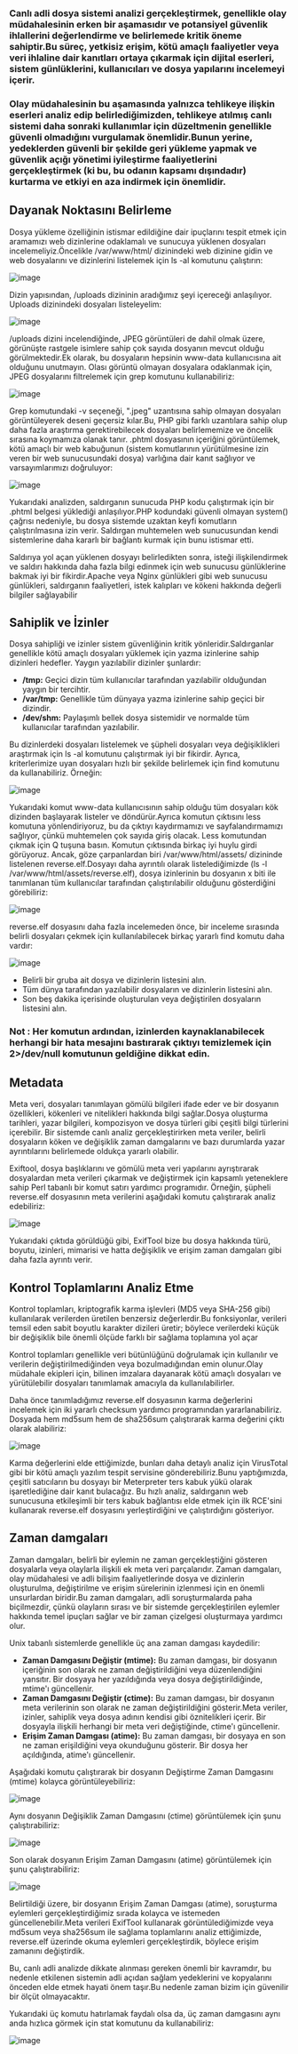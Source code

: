 ### Canlı adli dosya sistemi analizi gerçekleştirmek, genellikle olay müdahalesinin erken bir aşamasıdır ve potansiyel güvenlik ihlallerini değerlendirme ve belirlemede kritik öneme sahiptir.Bu süreç, yetkisiz erişim, kötü amaçlı faaliyetler veya veri ihlaline dair kanıtları ortaya çıkarmak için dijital eserleri, sistem günlüklerini, kullanıcıları ve dosya yapılarını incelemeyi içerir.

### Olay müdahalesinin bu aşamasında yalnızca tehlikeye ilişkin eserleri analiz edip belirlediğimizden, tehlikeye atılmış canlı sistemi daha sonraki kullanımlar için düzeltmenin genellikle güvenli olmadığını vurgulamak önemlidir.Bunun yerine, yedeklerden güvenli bir şekilde geri yükleme yapmak ve güvenlik açığı yönetimi iyileştirme faaliyetlerini gerçekleştirmek (ki bu, bu odanın kapsamı dışındadır) kurtarma ve etkiyi en aza indirmek için önemlidir.


## Dayanak Noktasını Belirleme
Dosya yükleme özelliğinin istismar edildiğine dair ipuçlarını tespit etmek için aramamızı web dizinlerine odaklamalı ve sunucuya yüklenen dosyaları incelemeliyiz.Öncelikle /var/www/html/ dizinindeki web dizinine gidin ve web dosyalarını ve dizinlerini listelemek için ls -al komutunu çalıştırın:

![image](https://github.com/user-attachments/assets/7d2e66fb-b0c2-4ac3-a37c-fcce527e1dae)


Dizin yapısından, /uploads dizininin aradığımız şeyi içereceği anlaşılıyor. Uploads dizinindeki dosyaları listeleyelim:

![image](https://github.com/user-attachments/assets/a58ab4b8-5367-4505-9524-440fb48e913a)

/uploads dizini incelendiğinde, JPEG görüntüleri de dahil olmak üzere, görünüşte rastgele isimlere sahip çok sayıda dosyanın mevcut olduğu görülmektedir.Ek olarak, bu dosyaların hepsinin www-data kullanıcısına ait olduğunu unutmayın. Olası görüntü olmayan dosyalara odaklanmak için, JPEG dosyalarını filtrelemek için grep komutunu kullanabiliriz:

![image](https://github.com/user-attachments/assets/97b9c874-8fdb-42d7-ba47-19ed0f6e18ea)

Grep komutundaki -v seçeneği, ".jpeg" uzantısına sahip olmayan dosyaları görüntüleyerek deseni geçersiz kılar.Bu, PHP gibi farklı uzantılara sahip olup daha fazla araştırma gerektirebilecek dosyaları belirlememize ve öncelik sırasına koymamıza olanak tanır.
.phtml dosyasının içeriğini görüntülemek, kötü amaçlı bir web kabuğunun (sistem komutlarının yürütülmesine izin veren bir web sunucusundaki dosya) varlığına dair kanıt sağlıyor ve varsayımlarımızı doğruluyor:

![image](https://github.com/user-attachments/assets/bc4a03bd-99ab-407d-9326-d550a0762fc4)

Yukarıdaki analizden, saldırganın sunucuda PHP kodu çalıştırmak için bir .phtml belgesi yüklediği anlaşılıyor.PHP kodundaki güvenli olmayan system() çağrısı nedeniyle, bu dosya sistemde uzaktan keyfi komutların çalıştırılmasına izin verir.
Saldırgan muhtemelen web sunucusundan kendi sistemlerine daha kararlı bir bağlantı kurmak için bunu istismar etti.

Saldırıya yol açan yüklenen dosyayı belirledikten sonra, isteği ilişkilendirmek ve saldırı hakkında daha fazla bilgi edinmek için web sunucusu günlüklerine bakmak iyi bir fikirdir.Apache veya Nginx günlükleri gibi web sunucusu günlükleri, saldırganın faaliyetleri, istek kalıpları ve kökeni hakkında değerli bilgiler sağlayabilir

## Sahiplik ve İzinler
Dosya sahipliği ve izinler sistem güvenliğinin kritik yönleridir.Saldırganlar genellikle kötü amaçlı dosyaları yüklemek için yazma izinlerine sahip dizinleri hedefler. Yaygın yazılabilir dizinler şunlardır:

* **/tmp:** Geçici dizin tüm kullanıcılar tarafından yazılabilir olduğundan yaygın bir tercihtir.
* **/var/tmp:** Genellikle tüm dünyaya yazma izinlerine sahip geçici bir dizindir.
* **/dev/shm:** Paylaşımlı bellek dosya sistemidir ve normalde tüm kullanıcılar tarafından yazılabilir.

Bu dizinlerdeki dosyaları listelemek ve şüpheli dosyaları veya değişiklikleri araştırmak için ls -al komutunu çalıştırmak iyi bir fikirdir. Ayrıca, kriterlerimize uyan dosyaları hızlı bir şekilde belirlemek için find komutunu da kullanabiliriz. Örneğin:

![image](https://github.com/user-attachments/assets/3b97b31e-9dd5-4751-abb0-1db2b84a2219)

Yukarıdaki komut www-data kullanıcısının sahip olduğu tüm dosyaları kök dizinden başlayarak listeler ve döndürür.Ayrıca komutun çıktısını less komutuna yönlendiriyoruz, bu da çıktıyı kaydırmamızı ve sayfalandırmamızı sağlıyor, çünkü muhtemelen çok sayıda giriş olacak.
Less komutundan çıkmak için Q tuşuna basın.
Komutun çıktısında birkaç iyi huylu girdi görüyoruz. Ancak, göze çarpanlardan biri /var/www/html/assets/ dizininde listelenen reverse.elf.Dosyayı daha ayrıntılı olarak listelediğimizde (ls -l /var/www/html/assets/reverse.elf), dosya izinlerinin bu dosyanın x biti ile tanımlanan tüm kullanıcılar tarafından çalıştırılabilir olduğunu gösterdiğini görebiliriz:

![image](https://github.com/user-attachments/assets/a1f40d71-a5e1-4b24-9db7-13cc27bd61a5)

reverse.elf dosyasını daha fazla incelemeden önce, bir inceleme sırasında belirli dosyaları çekmek için kullanılabilecek birkaç yararlı find komutu daha vardır:

![image](https://github.com/user-attachments/assets/25fbfc85-eade-4347-966a-812202bf1724)

* Belirli bir gruba ait dosya ve dizinlerin listesini alın.
* Tüm dünya tarafından yazılabilir dosyaların ve dizinlerin listesini alın.
* Son beş dakika içerisinde oluşturulan veya değiştirilen dosyaların listesini alın.

### Not : Her komutun ardından, izinlerden kaynaklanabilecek herhangi bir hata mesajını bastırarak çıktıyı temizlemek için 2>/dev/null komutunun geldiğine dikkat edin.

## Metadata
Meta veri, dosyaları tanımlayan gömülü bilgileri ifade eder ve bir dosyanın özellikleri, kökenleri ve nitelikleri hakkında bilgi sağlar.Dosya oluşturma tarihleri, yazar bilgileri, kompozisyon ve dosya türleri gibi çeşitli bilgi türlerini içerebilir.
Bir sistemde canlı analiz gerçekleştirirken meta veriler, belirli dosyaların köken ve değişiklik zaman damgalarını ve bazı durumlarda yazar ayrıntılarını belirlemede oldukça yararlı olabilir.

Exiftool, dosya başlıklarını ve gömülü meta veri yapılarını ayrıştırarak dosyalardan meta verileri çıkarmak ve değiştirmek için kapsamlı yeteneklere sahip Perl tabanlı bir komut satırı yardımcı programıdır.
Örneğin, şüpheli reverse.elf dosyasının meta verilerini aşağıdaki komutu çalıştırarak analiz edebiliriz:

![image](https://github.com/user-attachments/assets/c1e391ec-863e-4a7b-b67a-6dd6ebc138a5)

Yukarıdaki çıktıda görüldüğü gibi, ExifTool bize bu dosya hakkında türü, boyutu, izinleri, mimarisi ve hatta değişiklik ve erişim zaman damgaları gibi daha fazla ayrıntı verir.

## Kontrol Toplamlarını Analiz Etme
Kontrol toplamları, kriptografik karma işlevleri (MD5 veya SHA-256 gibi) kullanılarak verilerden üretilen benzersiz değerlerdir.Bu fonksiyonlar, verileri temsil eden sabit boyutlu karakter dizileri üretir; böylece verilerdeki küçük bir değişiklik bile önemli ölçüde farklı bir sağlama toplamına yol açar

Kontrol toplamları genellikle veri bütünlüğünü doğrulamak için kullanılır ve verilerin değiştirilmediğinden veya bozulmadığından emin olunur.Olay müdahale ekipleri için, bilinen imzalara dayanarak kötü amaçlı dosyaları ve yürütülebilir dosyaları tanımlamak amacıyla da kullanılabilirler.

Daha önce tanımladığımız reverse.elf dosyasının karma değerlerini incelemek için iki yararlı checksum yardımcı programından yararlanabiliriz. Dosyada hem md5sum hem de sha256sum çalıştırarak karma değerini çıktı olarak alabiliriz:

![image](https://github.com/user-attachments/assets/e2a9c923-ec42-4df1-9922-69f366d262ec)

Karma değerlerini elde ettiğimizde, bunları daha detaylı analiz için VirusTotal gibi bir kötü amaçlı yazılım tespit servisine gönderebiliriz.Bunu yaptığımızda, çeşitli satıcıların bu dosyayı bir Meterpreter ters kabuk yükü olarak işaretlediğine dair kanıt bulacağız.
Bu hızlı analiz, saldırganın web sunucusuna etkileşimli bir ters kabuk bağlantısı elde etmek için ilk RCE'sini kullanarak reverse.elf dosyasını yerleştirdiğini ve çalıştırdığını gösteriyor.

## Zaman damgaları
Zaman damgaları, belirli bir eylemin ne zaman gerçekleştiğini gösteren dosyalarla veya olaylarla ilişkili ek meta veri parçalarıdır.
Zaman damgaları, olay müdahalesi ve adli bilişim faaliyetlerinde dosya ve dizinlerin oluşturulma, değiştirilme ve erişim sürelerinin izlenmesi için en önemli unsurlardan biridir.Bu zaman damgaları, adli soruşturmalarda paha biçilmezdir, çünkü olayların sırası ve bir sistemde gerçekleştirilen eylemler hakkında temel ipuçları sağlar ve bir zaman çizelgesi oluşturmaya yardımcı olur.

Unix tabanlı sistemlerde genellikle üç ana zaman damgası kaydedilir:

* **Zaman Damgasını Değiştir (mtime):** Bu zaman damgası, bir dosyanın içeriğinin son olarak ne zaman değiştirildiğini veya düzenlendiğini yansıtır. Bir dosyaya her yazıldığında veya dosya değiştirildiğinde, mtime'ı güncellenir.
* **Zaman Damgasını Değiştir (ctime):** Bu zaman damgası, bir dosyanın meta verilerinin son olarak ne zaman değiştirildiğini gösterir.Meta veriler, izinler, sahiplik veya dosya adının kendisi gibi öznitelikleri içerir. Bir dosyayla ilişkili herhangi bir meta veri değiştiğinde, ctime'ı güncellenir.
* **Erişim Zaman Damgası (atime):** Bu zaman damgası, bir dosyaya en son ne zaman erişildiğini veya okunduğunu gösterir. Bir dosya her açıldığında, atime'ı güncellenir.

Aşağıdaki komutu çalıştırarak bir dosyanın Değiştirme Zaman Damgasını (mtime) kolayca görüntüleyebiliriz:

![image](https://github.com/user-attachments/assets/9a156d39-99e1-4e5e-8642-cca92145ac32)

Aynı dosyanın Değişiklik Zaman Damgasını (ctime) görüntülemek için şunu çalıştırabiliriz:

![image](https://github.com/user-attachments/assets/4ae4b93e-f2e3-4da7-9600-4a887afc6fde)

Son olarak dosyanın Erişim Zaman Damgasını (atime) görüntülemek için şunu çalıştırabiliriz:

![image](https://github.com/user-attachments/assets/36159893-fe1f-4099-b667-37ba512cf298)

Belirtildiği üzere, bir dosyanın Erişim Zaman Damgası (atime), soruşturma eylemleri gerçekleştirdiğimiz sırada kolayca ve istemeden güncellenebilir.Meta verileri ExifTool kullanarak görüntülediğimizde veya md5sum veya sha256sum ile sağlama toplamlarını analiz ettiğimizde, reverse.elf üzerinde okuma eylemleri gerçekleştirdik, böylece erişim zamanını değiştirdik.

Bu, canlı adli analizde dikkate alınması gereken önemli bir kavramdır, bu nedenle etkilenen sistemin adli açıdan sağlam yedeklerini ve kopyalarını önceden elde etmek hayati önem taşır.Bu nedenle zaman bizim için güvenilir bir ölçüt olmayacaktır.

Yukarıdaki üç komutu hatırlamak faydalı olsa da, üç zaman damgasını aynı anda hızlıca görmek için stat komutunu da kullanabiliriz:

![image](https://github.com/user-attachments/assets/90e8125f-e296-47d9-ae79-069b4f479243)











